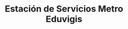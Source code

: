 ---
title: "Estación de Servicios Metro Eduvigis"
url: /caracas/estacion-de-servicios-metro-eduvigis/
shop: Lebensmittel
---